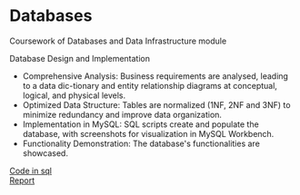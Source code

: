 # Databases

 Coursework of Databases and Data Infrastructure module

Database Design and Implementation
- Comprehensive Analysis: Business requirements are analysed, leading to a data dic-tionary and entity relationship diagrams at conceptual, logical, and physical levels.
- Optimized Data Structure: Tables are normalized (1NF, 2NF and 3NF) to minimize redundancy and improve data organization.
- Implementation in MySQL: SQL scripts create and populate the database, with screenshots for visualization in MySQL Workbench.
- Functionality Demonstration: The database's functionalities are showcased.

 [Code in sql](https://github.com/ACV1904/)
 <br />
 [Report](https://github.com/ACV1904/)
